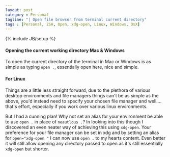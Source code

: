 ```yaml
---
layout: post
category : Personal
tagline: "| Open file browser from terminal current directory"
tags : [Personal, ZSH, Open, xdg-open, Linux, Windows, OsX]
---
```


{% include JB/setup %}

#### Opening the current working directory Mac & Windows

To open the current directory of the terminal in Mac or Windows is as simple as typing `open .`, essentially open here, nice and simple.

#### For Linux

Things are a little less straight forward, due to the plethora of various desktop environments and file managers things can't be as 
simple as the above, you'd instead need to specify your chosen file manager and well.... that's effort, especially if you work over various linux environments.

But I had a cunning plan! Why not set an alias for your environment be able to use `open .` in place of `neautlous .`?
In looking into this though I discovered an even neater way of achieving this using `xdg-open`. Your preference for your file manager can be
set in xdg and by setting an alias for `open="xdg-open "` I can now use `open .` to my hearts content. Even better it will still allow opening
any directory passed to open as it's still essentially `xdg-open` but shorter.
